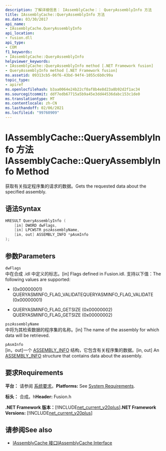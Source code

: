 ```yaml
---
description: 了解详细信息： IAssemblyCache：： QueryAssemblyInfo 方法
title: IAssemblyCache::QueryAssemblyInfo 方法
ms.date: 03/30/2017
api_name:
- IAssemblyCache.QueryAssemblyInfo
api_location:
- fusion.dll
api_type:
- COM
f1_keywords:
- IAssemblyCache::QueryAssemblyInfo
helpviewer_keywords:
- IAssemblyCache::QueryAssemblyInfo method [.NET Framework fusion]
- QueryAssemblyInfo method [.NET Framework fusion]
ms.assetid: 09313cb5-06f6-43bd-94f4-1055c6b0c99a
topic_type:
- apiref
ms.openlocfilehash: b3aa0064e24b22cf0af8b4e8d23a8b92d2f1ac34
ms.sourcegitcommit: ddf7edb67715a5b9a45e3dd44536dabc153c1de0
ms.translationtype: MT
ms.contentlocale: zh-CN
ms.lasthandoff: 02/06/2021
ms.locfileid: "99760909"
---
```

# <a name="iassemblycachequeryassemblyinfo-method"></a><span data-ttu-id="d47ea-103">IAssemblyCache::QueryAssemblyInfo 方法</span><span class="sxs-lookup"><span data-stu-id="d47ea-103">IAssemblyCache::QueryAssemblyInfo Method</span></span>

<span data-ttu-id="d47ea-104">获取有关指定程序集的请求的数据。</span><span class="sxs-lookup"><span data-stu-id="d47ea-104">Gets the requested data about the specified assembly.</span></span>  
  
## <a name="syntax"></a><span data-ttu-id="d47ea-105">语法</span><span class="sxs-lookup"><span data-stu-id="d47ea-105">Syntax</span></span>  
  
```cpp  
HRESULT QueryAssemblyInfo (  
    [in] DWORD dwFlags,  
    [in] LPCWSTR pszAssemblyName,  
    [in, out] ASSEMBLY_INFO *pAsmInfo  
);  
```  
  
## <a name="parameters"></a><span data-ttu-id="d47ea-106">参数</span><span class="sxs-lookup"><span data-stu-id="d47ea-106">Parameters</span></span>  

 `dwFlags`  
 <span data-ttu-id="d47ea-107">中在合成 .idl 中定义的标志。</span><span class="sxs-lookup"><span data-stu-id="d47ea-107">[in] Flags defined in Fusion.idl.</span></span> <span data-ttu-id="d47ea-108">支持以下值：</span><span class="sxs-lookup"><span data-stu-id="d47ea-108">The following values are supported:</span></span>  
  
- <span data-ttu-id="d47ea-109"> (0x00000001) QUERYASMINFO_FLAG_VALIDATE</span><span class="sxs-lookup"><span data-stu-id="d47ea-109">QUERYASMINFO_FLAG_VALIDATE (0x00000001)</span></span>  
  
- <span data-ttu-id="d47ea-110">QUERYASMINFO_FLAG_GETSIZE (0x00000002) </span><span class="sxs-lookup"><span data-stu-id="d47ea-110">QUERYASMINFO_FLAG_GETSIZE (0x00000002)</span></span>  
  
 `pszAssemblyName`  
 <span data-ttu-id="d47ea-111">中将为其检索数据的程序集的名称。</span><span class="sxs-lookup"><span data-stu-id="d47ea-111">[in] The name of the assembly for which data will be retrieved.</span></span>  
  
 `pAsmInfo`  
 <span data-ttu-id="d47ea-112">[in，out]一个 [ASSEMBLY_INFO](assembly-info-structure.md) 结构，它包含有关程序集的数据。</span><span class="sxs-lookup"><span data-stu-id="d47ea-112">[in, out] An [ASSEMBLY_INFO](assembly-info-structure.md) structure that contains data about the assembly.</span></span>  
  
## <a name="requirements"></a><span data-ttu-id="d47ea-113">要求</span><span class="sxs-lookup"><span data-stu-id="d47ea-113">Requirements</span></span>  

 <span data-ttu-id="d47ea-114">**平台：** 请参阅 [系统要求](../../get-started/system-requirements.md)。</span><span class="sxs-lookup"><span data-stu-id="d47ea-114">**Platforms:** See [System Requirements](../../get-started/system-requirements.md).</span></span>  
  
 <span data-ttu-id="d47ea-115">**标头：** 合成。h</span><span class="sxs-lookup"><span data-stu-id="d47ea-115">**Header:** Fusion.h</span></span>  
  
 <span data-ttu-id="d47ea-116">**.NET Framework 版本：**[!INCLUDE[net_current_v20plus](../../../../includes/net-current-v20plus-md.md)]</span><span class="sxs-lookup"><span data-stu-id="d47ea-116">**.NET Framework Versions:** [!INCLUDE[net_current_v20plus](../../../../includes/net-current-v20plus-md.md)]</span></span>  
  
## <a name="see-also"></a><span data-ttu-id="d47ea-117">请参阅</span><span class="sxs-lookup"><span data-stu-id="d47ea-117">See also</span></span>

- [<span data-ttu-id="d47ea-118">IAssemblyCache 接口</span><span class="sxs-lookup"><span data-stu-id="d47ea-118">IAssemblyCache Interface</span></span>](iassemblycache-interface.md)
